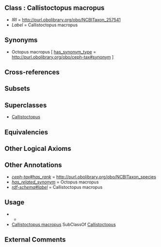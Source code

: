 
## Class : Callistoctopus macropus

 * *IRI* = http://purl.obolibrary.org/obo/NCBITaxon_257541
 * *Label* = Callistoctopus macropus

## Synonyms

 * Octopus macropus [ [has_synonym_type](../../pe/oboInOwl#hasSynonymType.md) = http://purl.obolibrary.org/obo/ceph-tax#synonym ]

## Cross-references


## Subsets


## Superclasses

 * [Callistoctopus](../../NCBITaxon/96/NCBITaxon_505396.md)

## Equivalencies


## Other Logical Axioms


## Other Annotations

 * *[ceph-tax#has_rank](../../ceph-tax#has/nk/ceph-tax#has_rank.md)* = http://purl.obolibrary.org/obo/NCBITaxon_species
 * *[has_related_synonym](../../ym/oboInOwl#hasRelatedSynonym.md)* = Octopus macropus
 * *[rdf-schema#label](../../el/rdf-schema#label.md)* = Callistoctopus macropus

## Usage

 * -
 * [Callistoctopus macropus](../../NCBITaxon/41/NCBITaxon_257541.md) SubClassOf [Callistoctopus](../../NCBITaxon/96/NCBITaxon_505396.md)

## External Comments

